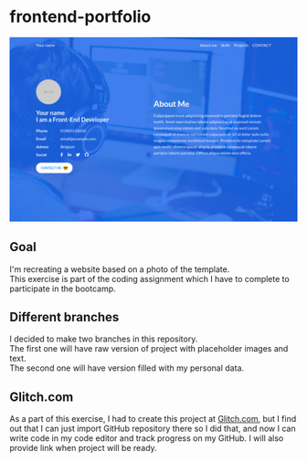 # frontend-portfolio

![thumbnail](thumbnail.png)

## Goal
I'm recreating a website based on a photo of the template.  
This exercise is part of the coding assignment which I have to complete to participate in the bootcamp.

## Different branches
I decided to make two branches in this repository.  
The first one will have raw version of project with placeholder images and text.  
The second one will have version filled with my personal data.

## Glitch.com
As a part of this exercise, I had to create this project at [Glitch.com](https://www.glitch.com "Glitch Homepage"), but I find out that I can just import GitHub repository there so I did that, and now I can write code in my code editor and track progress on my GitHub.
I will also provide link when project will be ready.
